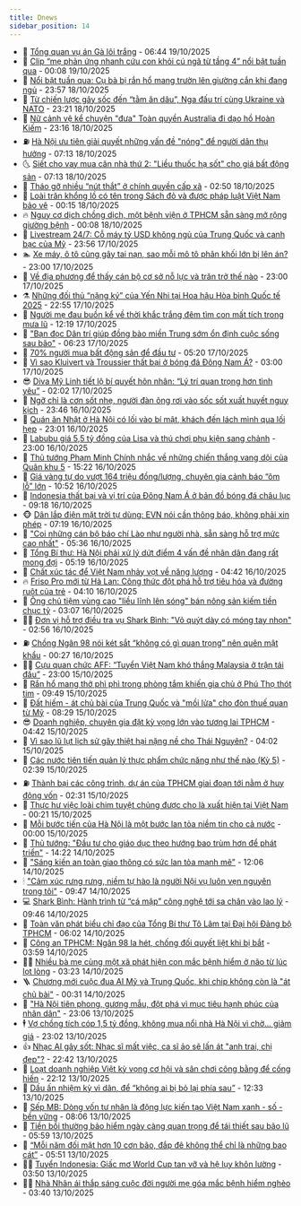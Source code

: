 ```yaml
---
title: Dnews
sidebar_position: 14
---
```


<!-- dantri-dnews:START -->
- 🤠 [Tổng quan vụ án Gà lôi trắng](https://dantri.com.vn/ban-doc/tong-quan-vu-an-ga-loi-trang-20251018233425991.htm) - 06:44 19/10/2025
- 🌈 [Clip “mẹ phản ứng nhanh cứu con khỏi cú ngã từ tầng 4” nổi bật tuần qua](https://dantri.com.vn/cong-nghe/clip-me-phan-ung-nhanh-cuu-con-khoi-cu-nga-tu-tang-4-noi-bat-tuan-qua-20251019042010495.htm) - 00:08 19/10/2025
- 🐎 [Nổi bật tuần qua: Cụ bà bị rắn hổ mang trườn lên giường cắn khi đang ngủ](https://dantri.com.vn/khoa-hoc/noi-bat-tuan-qua-cu-ba-bi-ran-ho-mang-truon-len-giuong-can-khi-dang-ngu-20251019054628414.htm) - 23:57 18/10/2025
- 👹 [Từ chiến lược gây sốc đến “tằm ăn dâu”, Nga đấu trí cùng Ukraine và NATO](https://dantri.com.vn/the-gioi/tu-chien-luoc-gay-soc-den-tam-an-dau-nga-dau-tri-cung-ukraine-va-nato-20251014161010358.htm) - 23:21 18/10/2025
- 🫶 [Nữ cảnh vệ kể chuyện &quot;đưa&quot; Toàn quyền Australia đi dạo hồ Hoàn Kiếm](https://dantri.com.vn/thoi-su/nu-canh-ve-ke-chuyen-dua-toan-quyen-australia-di-dao-ho-hoan-kiem-20251019015014866.htm) - 23:16 18/10/2025
- ⛽️ [Hà Nội ưu tiên giải quyết những vấn đề &quot;nóng&quot; để người dân thụ hưởng](https://dantri.com.vn/thoi-su/ha-noi-uu-tien-giai-quyet-nhung-van-de-nong-de-nguoi-dan-thu-huong-20251018113512275.htm) - 07:13 18/10/2025
- 🌜 [Siết cho vay mua căn nhà thứ 2: &quot;Liều thuốc hạ sốt&quot; cho giá bất động sản](https://dantri.com.vn/bat-dong-san/siet-cho-vay-mua-can-nha-thu-2-lieu-thuoc-ha-sot-cho-gia-bat-dong-san-20251016142124490.htm) - 07:13 18/10/2025
- 💪 [Tháo gỡ nhiều “nút thắt” ở chính quyền cấp xã](https://dantri.com.vn/noi-vu/thao-go-nhieu-nut-that-o-chinh-quyen-cap-xa-20251018083430275.htm) - 02:50 18/10/2025
- 🎊 [Loài trăn khổng lồ có tên trong Sách đỏ và được pháp luật Việt Nam bảo vệ](https://dantri.com.vn/khoa-hoc/loai-tran-khong-lo-co-ten-trong-sach-do-va-duoc-phap-luat-viet-nam-bao-ve-20251018071328889.htm) - 00:15 18/10/2025
- 🔥 [Nguy cơ dịch chồng dịch, một bệnh viện ở TPHCM sẵn sàng mở rộng giường bệnh](https://dantri.com.vn/suc-khoe/nguy-co-dich-chong-dich-mot-benh-vien-o-tphcm-san-sang-mo-rong-giuong-benh-20251018020630464.htm) - 00:08 18/10/2025
- 👀 [Livestream 24/7: Cỗ máy tỷ USD không ngủ của Trung Quốc và canh bạc của Mỹ](https://dantri.com.vn/kinh-doanh/livestream-247-co-may-ty-usd-khong-ngu-cua-trung-quoc-va-canh-bac-cua-my-20251017110741867.htm) - 23:56 17/10/2025
- 🏊 [Xe máy, ô tô cũng gây tai nạn, sao mỗi mô tô phân khối lớn bị lên án?](https://dantri.com.vn/ban-doc/xe-may-o-to-cung-gay-tai-nan-sao-moi-mo-to-phan-khoi-lon-bi-len-an-20251017151708791.htm) - 23:00 17/10/2025
- 🥸 [Về địa phương để thấy cán bộ cơ sở nỗ lực và trăn trở thế nào](https://dantri.com.vn/noi-vu/ve-dia-phuong-de-thay-can-bo-co-so-no-luc-va-tran-tro-the-nao-20251017145315215.htm) - 23:00 17/10/2025
- ⚗️ [Những đối thủ “nặng ký” của Yến Nhi tại Hoa hậu Hòa bình Quốc tế 2025](https://dantri.com.vn/giai-tri/nhung-doi-thu-nang-ky-cua-yen-nhi-tai-hoa-hau-hoa-binh-quoc-te-2025-20251017204832453.htm) - 22:55 17/10/2025
- 🐲 [Người mẹ đau buồn kể về thời khắc trắng đêm tìm con mất tích trong mưa lũ](https://dantri.com.vn/tam-long-nhan-ai/nguoi-me-dau-buon-ke-ve-thoi-khac-trang-dem-tim-con-mat-tich-trong-mua-lu-20251017183213241.htm) - 12:19 17/10/2025
- 🌁 [&quot;Bạn đọc Dân trí giúp đồng bào miền Trung sớm ổn định cuộc sống sau bão&quot;](https://dantri.com.vn/tam-long-nhan-ai/ban-doc-dan-tri-giup-dong-bao-mien-trung-som-on-dinh-cuoc-song-sau-bao-20251015113206025.htm) - 06:23 17/10/2025
- 🧐 [70% người mua bất động sản để đầu tư](https://dantri.com.vn/bat-dong-san/70-nguoi-mua-bat-dong-san-de-dau-tu-20251017113056342.htm) - 05:20 17/10/2025
- 👹 [Vì sao Kluivert và Troussier thất bại ở bóng đá Đông Nam Á?](https://dantri.com.vn/the-thao/vi-sao-kluivert-va-troussier-that-bai-o-bong-da-dong-nam-a-20251017004815742.htm) - 03:00 17/10/2025
- 😎 [Diva Mỹ Linh tiết lộ bí quyết hôn nhân: “Lý trí quan trọng hơn tình yêu”](https://dantri.com.vn/giai-tri/diva-my-linh-tiet-lo-bi-quyet-hon-nhan-ly-tri-quan-trong-hon-tinh-yeu-20251017075346096.htm) - 02:02 17/10/2025
- 🤭 [Ngỡ chỉ là cơn sốt nhẹ, người đàn ông rơi vào sốc sốt xuất huyết nguy kịch](https://dantri.com.vn/suc-khoe/ngo-chi-la-con-sot-nhe-nguoi-dan-ong-roi-vao-soc-sot-xuat-huyet-nguy-kich-20251016081409212.htm) - 23:46 16/10/2025
- 🦣 [Quán ăn Nhật ở Hà Nội có lối vào bí mật, khách đến lách mình qua lối hẹp](https://dantri.com.vn/du-lich/quan-an-nhat-o-ha-noi-co-loi-vao-bi-mat-khach-den-lach-minh-qua-loi-hep-20251014102751694.htm) - 23:01 16/10/2025
- 🙉 [Labubu giá 5,5 tỷ đồng của Lisa và thú chơi phụ kiện sang chảnh](https://dantri.com.vn/giai-tri/labubu-gia-55-ty-dong-cua-lisa-va-thu-choi-phu-kien-sang-chanh-20251015140138843.htm) - 23:00 16/10/2025
- 🗽 [Thủ tướng Phạm Minh Chính nhắc về những chiến thắng vang dội của Quân khu 5](https://dantri.com.vn/thoi-su/thu-tuong-pham-minh-chinh-nhac-ve-nhung-chien-thang-vang-doi-cua-quan-khu-5-20251016211247696.htm) - 15:22 16/10/2025
- 🐻 [Giá vàng tự do vượt 164 triệu đồng/lượng, chuyên gia cảnh báo “ôm lỗ” lớn](https://dantri.com.vn/kinh-doanh/gia-vang-tu-do-vuot-164-trieu-dongluong-chuyen-gia-canh-bao-om-lo-lon-20251016143024358.htm) - 10:52 16/10/2025
- 🫣 [Indonesia thất bại và vị trí của Đông Nam Á ở bản đồ bóng đá châu lục](https://dantri.com.vn/the-thao/indonesia-that-bai-va-vi-tri-cua-dong-nam-a-o-ban-do-bong-da-chau-luc-20251016005326897.htm) - 09:18 16/10/2025
- 🐵 [Dân lắp điện mặt trời tự dùng: EVN nói cần thông báo, không phải xin phép](https://dantri.com.vn/kinh-doanh/dan-lap-dien-mat-troi-tu-dung-evn-noi-can-thong-bao-khong-phai-xin-phep-20251016122631628.htm) - 07:19 16/10/2025
- 🥷 [&quot;Coi những cán bộ báo chí Lào như người nhà, sẵn sàng hỗ trợ mức cao nhất&quot;](https://dantri.com.vn/noi-vu/coi-nhung-can-bo-bao-chi-lao-nhu-nguoi-nha-san-sang-ho-tro-muc-cao-nhat-20251016114325346.htm) - 05:36 16/10/2025
- 🐻 [Tổng Bí thư: Hà Nội phải xử lý dứt điểm 4 vấn đề nhân dân đang rất mong đợi](https://dantri.com.vn/thoi-su/tong-bi-thu-ha-noi-phai-xu-ly-dut-diem-4-van-de-nhan-dan-dang-rat-mong-doi-20251016121311308.htm) - 05:19 16/10/2025
- 🥸 [Chất xúc tác để Việt Nam nhảy vọt về năng lượng](https://dantri.com.vn/cong-nghe/chat-xuc-tac-de-viet-nam-nhay-vot-ve-nang-luong-20251014181235659.htm) - 04:42 16/10/2025
- 🔥 [Friso Pro mới từ Hà Lan: Công thức đột phá hỗ trợ tiêu hóa và đường ruột của trẻ](https://dantri.com.vn/suc-khoe/friso-pro-moi-tu-ha-lan-cong-thuc-dot-pha-ho-tro-tieu-hoa-va-duong-ruot-cua-tre-20251016104543802.htm) - 04:10 16/10/2025
- 🥰 [Ông chủ tiệm vùng cao &quot;liều lĩnh lên sóng&quot; bán nông sản kiếm tiền chục tỷ](https://dantri.com.vn/lao-dong-viec-lam/ong-chu-tiem-vung-cao-lieu-linh-len-song-ban-nong-san-kiem-tien-chuc-ty-20251015221021529.htm) - 03:07 16/10/2025
- 👨‍🏫 [Đơn vị hỗ trợ điều tra vụ Shark Bình: &quot;Vỏ quýt dày có móng tay nhọn&quot;](https://dantri.com.vn/cong-nghe/don-vi-ho-tro-dieu-tra-vu-shark-binh-vo-quyt-day-co-mong-tay-nhon-20251016010558030.htm) - 02:56 16/10/2025
- ⛽️ [Chồng Ngân 98 nói két sắt “không có gì quan trọng” nên quên mật khẩu](https://dantri.com.vn/phap-luat/chong-ngan-98-noi-ket-sat-khong-co-gi-quan-trong-nen-quen-mat-khau-20251016000901821.htm) - 00:27 16/10/2025
- 🧑‍💻 [Cựu quan chức AFF: “Tuyển Việt Nam khó thắng Malaysia ở trận tái đấu”](https://dantri.com.vn/the-thao/cuu-quan-chuc-aff-tuyen-viet-nam-kho-thang-malaysia-o-tran-tai-dau-20251015121649715.htm) - 23:00 15/10/2025
- 💪 [Rắn hổ mang thở phì phì trong phòng tắm khiến gia chủ ở Phú Thọ thót tim](https://dantri.com.vn/khoa-hoc/ran-ho-mang-tho-phi-phi-trong-phong-tam-khien-gia-chu-o-phu-tho-thot-tim-20251015162446043.htm) - 09:49 15/10/2025
- 🔭 [Đất hiếm - át chủ bài của Trung Quốc và &quot;mồi lửa&quot; cho đòn thuế quan từ Mỹ](https://dantri.com.vn/kinh-doanh/dat-hiem-at-chu-bai-cua-trung-quoc-va-moi-lua-cho-don-thue-quan-tu-my-20251014095835385.htm) - 08:29 15/10/2025
- 😎 [Doanh nghiệp, chuyên gia đặt kỳ vọng lớn vào tương lai TPHCM](https://dantri.com.vn/kinh-doanh/doanh-nghiep-chuyen-gia-dat-ky-vong-lon-vao-tuong-lai-tphcm-20251015111122894.htm) - 04:42 15/10/2025
- 🦩 [Vì sao lũ lụt lịch sử gây thiệt hại nặng nề cho Thái Nguyên?](https://dantri.com.vn/thoi-su/vi-sao-lu-lut-lich-su-gay-thiet-hai-nang-ne-cho-thai-nguyen-20251015101503419.htm) - 04:02 15/10/2025
- 🐻 [Các nước tiên tiến quản lý thực phẩm chức năng như thế nào &lpar;Kỳ 5&rpar;](https://dantri.com.vn/suc-khoe/cac-nuoc-tien-tien-quan-ly-thuc-pham-chuc-nang-nhu-the-nao-ky-5-20251014144934611.htm) - 02:39 15/10/2025
- ⛽️ [Thành bại các công trình, dự án của TPHCM giai đoạn tới nằm ở huy động vốn](https://dantri.com.vn/thoi-su/thanh-bai-cac-cong-trinh-du-an-cua-tphcm-giai-doan-toi-nam-o-huy-dong-von-20251015091052660.htm) - 02:31 15/10/2025
- 📝 [Thực hư việc loài chim tuyệt chủng được cho là xuất hiện tại Việt Nam](https://dantri.com.vn/khoa-hoc/thuc-hu-viec-loai-chim-tuyet-chung-duoc-cho-la-xuat-hien-tai-viet-nam-20251015023605524.htm) - 00:21 15/10/2025
- 💯 [Mỗi bước tiến của Hà Nội là một bước lan tỏa niềm tin cho cả nước](https://dantri.com.vn/thoi-su/moi-buoc-tien-cua-ha-noi-la-mot-buoc-lan-toa-niem-tin-cho-ca-nuoc-20251014232508785.htm) - 00:00 15/10/2025
- 🤠 [Thủ tướng: &quot;Đầu tư cho giáo dục theo hướng bao trùm hơn để phát triển&quot;](https://dantri.com.vn/giao-duc/thu-tuong-dau-tu-cho-giao-duc-theo-huong-bao-trum-hon-de-phat-trien-20251014194636942.htm) - 14:22 14/10/2025
- 🧐 [&quot;Sáng kiến an toàn giao thông có sức lan tỏa mạnh mẽ&quot;](https://dantri.com.vn/thoi-su/sang-kien-an-toan-giao-thong-co-suc-lan-toa-manh-me-20251014165420314.htm) - 12:06 14/10/2025
- 🕯 [&quot;Cảm xúc rưng rưng, niềm tự hào là người Nội vụ luôn vẹn nguyên trong tôi&quot;](https://dantri.com.vn/noi-vu/cam-xuc-rung-rung-niem-tu-hao-la-nguoi-noi-vu-luon-ven-nguyen-trong-toi-20251014160519997.htm) - 09:47 14/10/2025
- 💻 [Shark Bình: Hành trình từ “cá mập” công nghệ tới sa chân vào lao lý](https://dantri.com.vn/cong-nghe/shark-binh-hanh-trinh-tu-ca-map-cong-nghe-toi-sa-chan-vao-lao-ly-20251014163309122.htm) - 09:46 14/10/2025
- 🌋 [Toàn văn phát biểu chỉ đạo của Tổng Bí thư Tô Lâm tại Đại hội Đảng bộ TPHCM](https://dantri.com.vn/thoi-su/toan-van-phat-bieu-chi-dao-cua-tong-bi-thu-to-lam-tai-dai-hoi-dang-bo-tphcm-20251014123526213.htm) - 06:02 14/10/2025
- 🤖 [Công an TPHCM: Ngân 98 la hét, chống đối quyết liệt khi bị bắt](https://dantri.com.vn/phap-luat/cong-an-tphcm-ngan-98-la-het-chong-doi-quyet-liet-khi-bi-bat-20251014090003326.htm) - 03:59 14/10/2025
- 🧑‍💻 [Nhiều bà mẹ cùng một xã phát hiện con mắc bệnh hiểm ở não từ lúc lọt lòng](https://dantri.com.vn/suc-khoe/nhieu-ba-me-cung-mot-xa-phat-hien-con-mac-benh-hiem-o-nao-tu-luc-lot-long-20251013151546705.htm) - 03:23 14/10/2025
- 🪜 [Chương mới cuộc đua AI Mỹ và Trung Quốc, khi chip không còn là &quot;át chủ bài&quot;](https://dantri.com.vn/kinh-doanh/chuong-moi-cuoc-dua-ai-my-va-trung-quoc-khi-chip-khong-con-la-at-chu-bai-20251011134451966.htm) - 00:31 14/10/2025
- 🚀 [&quot;Hà Nội tiên phong, gương mẫu, đột phá vì mục tiêu hạnh phúc của nhân dân&quot;](https://dantri.com.vn/thoi-su/ha-noi-tien-phong-guong-mau-dot-pha-vi-muc-tieu-hanh-phuc-cua-nhan-dan-20251012175825627.htm) - 23:06 13/10/2025
- 🕴 [Vợ chồng tích cóp 1,5 tỷ đồng, không mua nổi nhà Hà Nội vì chờ... giảm giá](https://dantri.com.vn/doi-song/vo-chong-tich-cop-15-ty-dong-khong-mua-noi-nha-ha-noi-vi-cho-giam-gia-20251008223950637.htm) - 23:02 13/10/2025
- 👍 [Nhạc AI gây sốt: Nhạc sĩ mất việc, ca sĩ ảo sẽ lấn át &quot;anh trai, chị đẹp&quot;?](https://dantri.com.vn/giai-tri/nhac-ai-gay-sot-nhac-si-mat-viec-ca-si-ao-se-lan-at-anh-trai-chi-dep-20251008160204726.htm) - 22:42 13/10/2025
- 🥳 [Loạt doanh nghiệp Việt kỳ vọng cơ hội và sân chơi công bằng để cống hiến](https://dantri.com.vn/kinh-doanh/loat-doanh-nghiep-viet-ky-vong-co-hoi-va-san-choi-cong-bang-de-cong-hien-20251013162945890.htm) - 22:12 13/10/2025
- 🥳 [Dấu ấn nhiệm kỳ vì dân, để “không ai bị bỏ lại phía sau”](https://dantri.com.vn/lao-dong-viec-lam/dau-an-nhiem-ky-vi-dan-de-khong-ai-bi-bo-lai-phia-sau-20251013185010684.htm) - 12:33 13/10/2025
- 🦩 [Sếp MB: Dòng vốn tư nhân là động lực kiến tạo Việt Nam xanh - số - bền vững](https://dantri.com.vn/kinh-doanh/sep-mb-dong-von-tu-nhan-la-dong-luc-kien-tao-viet-nam-xanh-so-ben-vung-20251012191911804.htm) - 08:06 13/10/2025
- 🗽 [Tiền bồi thường bảo hiểm ngày càng quan trọng để tái thiết sau bão lũ](https://dantri.com.vn/kinh-doanh/tien-boi-thuong-bao-hiem-ngay-cang-quan-trong-de-tai-thiet-sau-bao-lu-20251012230717777.htm) - 05:59 13/10/2025
- 🤖 [“Mỗi năm đối mặt hơn 10 cơn bão, đắp đê không thể chỉ là những bao cát”](https://dantri.com.vn/thoi-su/moi-nam-doi-mat-hon-10-con-bao-dap-de-khong-the-chi-la-nhung-bao-cat-20251013105508300.htm) - 05:51 13/10/2025
- 🧑‍🏫 [Tuyển Indonesia: Giấc mơ World Cup tan vỡ và hệ lụy khôn lường](https://dantri.com.vn/the-thao/tuyen-indonesia-giac-mo-world-cup-tan-vo-va-he-luy-khon-luong-20251013003948021.htm) - 03:50 13/10/2025
- 👨‍🏫 [Nhà Nhân ái thắp sáng cuộc đời người mẹ góa mắc bệnh hiểm nghèo](https://dantri.com.vn/tam-long-nhan-ai/nha-nhan-ai-thap-sang-cuoc-doi-nguoi-me-goa-mac-benh-hiem-ngheo-20251012155649513.htm) - 03:40 13/10/2025<!-- dantri-dnews:END -->
